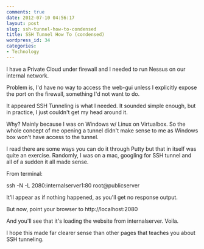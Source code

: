 ```yaml
---
comments: true
date: 2012-07-10 04:56:17
layout: post
slug: ssh-tunnel-how-to-condensed
title: SSH Tunnel How To (condensed)
wordpress_id: 34
categories:
- Technology
---
```


I have a Private Cloud under firewall and I needed to run Nessus on our internal network.




Problem is, I'd have no way to access the web-gui unless I explicitly expose the port on the firewall, something I'd not want to do.




It appeared SSH Tunneling is what I needed. It sounded simple enough, but in practice, I just couldn't get my head around it.




Why? Mainly because I was on Windows w/ Linux on Virtualbox. So the whole concept of me opening a tunnel didn't make sense to me as Windows box won't have access to the tunnel.




I read there are some ways you can do it through Putty but that in itself was quite an exercise. Randomly, I was on a mac, googling for SSH tunnel and all of a sudden it all made sense. 




From terminal:




ssh -N -L 2080:internalserver1:80 root@publicserver




It'll appear as if nothing happened, as you'll get no response output.




But now, point your browser to http://localhost:2080




And you'll see that it's loading the website from internalserver. Voila.




I hope this made far clearer sense than other pages that teaches you about SSH tunneling.
